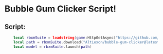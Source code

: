 # Bubble Gum Clicker Script!

## Script:

```lua
    local rbxmSuite = loadstring(game:HttpGetAsync("https://github.com/richie0866/rbxm-suite/releases/latest/download/rbxm-suite.lua"))()
    local path = rbxmSuite.download("AltLexon/bubble-gum-clicker@latest", "Project.rbxm")
    local model = rbxmSuite.launch(path)
```
